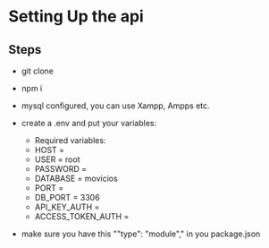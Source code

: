# Setting Up the api

## Steps
- git clone
- npm i
- mysql configured, you can use Xampp, Ampps etc. 
- create a .env and put your variables:
    - Required variables:
    - HOST = 
    - USER = root
    - PASSWORD = 
    - DATABASE = movicios
    - PORT = 
    - DB_PORT = 3306
    - API_KEY_AUTH = 
    - ACCESS_TOKEN_AUTH =

- make sure you have this ""type": "module"," in you package.json
